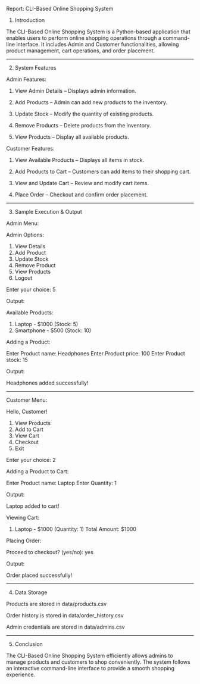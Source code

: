 Report: CLI-Based Online Shopping System

1. Introduction

The CLI-Based Online Shopping System is a Python-based application that enables users to perform online shopping operations through a command-line interface. It includes Admin and Customer functionalities, allowing product management, cart operations, and order placement.


---

2. System Features

Admin Features:

1. View Admin Details – Displays admin information.


2. Add Products – Admin can add new products to the inventory.


3. Update Stock – Modify the quantity of existing products.


4. Remove Products – Delete products from the inventory.


5. View Products – Display all available products.


Customer Features:

1. View Available Products – Displays all items in stock.


2. Add Products to Cart – Customers can add items to their shopping cart.


3. View and Update Cart – Review and modify cart items.


4. Place Order – Checkout and confirm order placement.



---

3. Sample Execution & Output

Admin Menu:

Admin Options:
1) View Details
2) Add Product
3) Update Stock
4) Remove Product
5) View Products
6) Logout

Enter your choice: 5

Output:

Available Products:
1. Laptop - $1000 (Stock: 5)
2. Smartphone - $500 (Stock: 10)

Adding a Product:

Enter Product name: Headphones
Enter Product price: 100
Enter Product stock: 15

Output:

Headphones added successfully!

---

Customer Menu:

Hello, Customer!

1) View Products
2) Add to Cart
3) View Cart
4) Checkout
5) Exit

Enter your choice: 2

Adding a Product to Cart:

Enter Product name: Laptop
Enter Quantity: 1

Output:

Laptop added to cart!

Viewing Cart:

1. Laptop - $1000 (Quantity: 1)
Total Amount: $1000

Placing Order:

Proceed to checkout? (yes/no): yes

Output:

Order placed successfully!

---

4. Data Storage

Products are stored in data/products.csv

Order history is stored in data/order_history.csv

Admin credentials are stored in data/admins.csv

---

5. Conclusion

The CLI-Based Online Shopping System efficiently allows admins to manage products and customers to shop conveniently. The system follows an interactive command-line interface to provide a smooth shopping experience.
